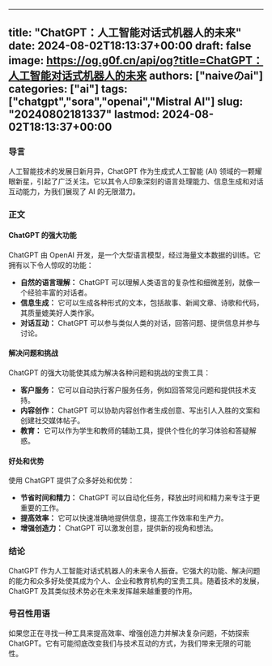 
---
title: "ChatGPT：人工智能对话式机器人的未来"
date: 2024-08-02T18:13:37+00:00
draft: false
image: https://og.g0f.cn/api/og?title=ChatGPT：人工智能对话式机器人的未来
authors: ["naiveのai"]
categories: ["ai"]
tags: ["chatgpt","sora","openai","Mistral AI"]
slug: "20240802181337"
lastmod: 2024-08-02T18:13:37+00:00
---
### 导言

人工智能技术的发展日新月异，ChatGPT 作为生成式人工智能 (AI) 领域的一颗耀眼新星，引起了广泛关注。它以其令人印象深刻的语言处理能力、信息生成和对话互动能力，为我们展现了 AI 的无限潜力。

### 正文

#### ChatGPT 的强大功能

ChatGPT 由 OpenAI 开发，是一个大型语言模型，经过海量文本数据的训练。它拥有以下令人惊叹的功能：

* **自然的语言理解：** ChatGPT 可以理解人类语言的复杂性和细微差别，就像一个经验丰富的对话者。
* **信息生成：** 它可以生成各种形式的文本，包括故事、新闻文章、诗歌和代码，其质量媲美好人类作家。
* **对话互动：** ChatGPT 可以参与类似人类的对话，回答问题、提供信息并参与讨论。

#### 解决问题和挑战

ChatGPT 的强大功能使其成为解决各种问题和挑战的宝贵工具：

* **客户服务：** 它可以自动执行客户服务任务，例如回答常见问题和提供技术支持。
* **内容创作：** ChatGPT 可以协助内容创作者生成创意、写出引人入胜的文案和创建社交媒体帖子。
* **教育：** 它可以作为学生和教师的辅助工具，提供个性化的学习体验和答疑解惑。

#### 好处和优势

使用 ChatGPT 提供了众多好处和优势：

* **节省时间和精力：** ChatGPT 可以自动化任务，释放出时间和精力来专注于更重要的工作。
* **提高效率：** 它可以快速准确地提供信息，提高工作效率和生产力。
* **增强创造力：** ChatGPT 可以激发创意，提供新的视角和想法。

### 结论

ChatGPT 作为人工智能对话式机器人的未来令人振奋。它强大的功能、解决问题的能力和众多好处使其成为个人、企业和教育机构的宝贵工具。随着技术的发展，ChatGPT 及其类似技术势必在未来发挥越来越重要的作用。

### 号召性用语

如果您正在寻找一种工具来提高效率、增强创造力并解决复杂问题，不妨探索 ChatGPT。它有可能彻底改变我们与技术互动的方式，为我们带来无限的可能性。